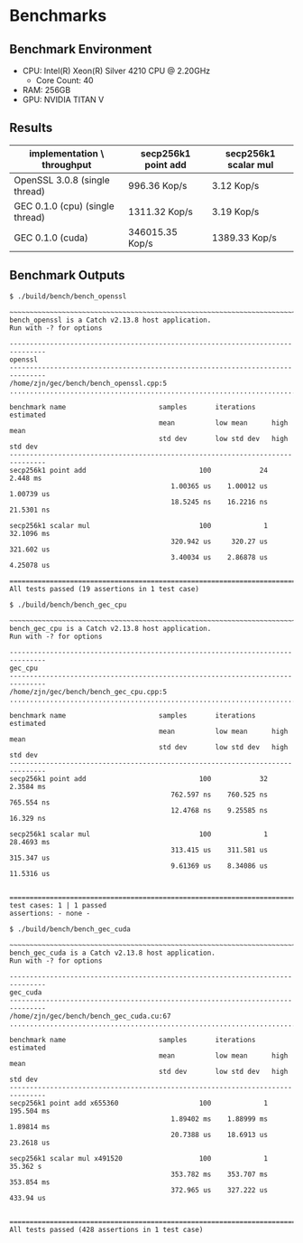 # Benchmarks

## Benchmark Environment

- CPU: Intel(R) Xeon(R) Silver 4210 CPU @ 2.20GHz
  - Core Count: 40
- RAM: 256GB
- GPU: NVIDIA TITAN V

## Results

| implementation \ throughput     | secp256k1 point add | secp256k1 scalar mul |
| ------------------------------- | ------------------- | -------------------- |
| OpenSSL 3.0.8 (single thread)   | 996.36 Kop/s        | 3.12 Kop/s           |
| GEC 0.1.0 (cpu) (single thread) | 1311.32 Kop/s       | 3.19 Kop/s           |
| GEC 0.1.0 (cuda)                | 346015.35 Kop/s     | 1389.33 Kop/s        |

## Benchmark Outputs

```plaintext
$ ./build/bench/bench_openssl 

~~~~~~~~~~~~~~~~~~~~~~~~~~~~~~~~~~~~~~~~~~~~~~~~~~~~~~~~~~~~~~~~~~~~~~~~~~~~~~~
bench_openssl is a Catch v2.13.8 host application.
Run with -? for options

-------------------------------------------------------------------------------
openssl
-------------------------------------------------------------------------------
/home/zjn/gec/bench/bench_openssl.cpp:5
...............................................................................

benchmark name                       samples       iterations    estimated
                                     mean          low mean      high mean
                                     std dev       low std dev   high std dev
-------------------------------------------------------------------------------
secp256k1 point add                            100            24      2.448 ms 
                                        1.00365 us    1.00012 us    1.00739 us 
                                        18.5245 ns    16.2216 ns    21.5301 ns 
                                                                               
secp256k1 scalar mul                           100             1    32.1096 ms 
                                        320.942 us     320.27 us    321.602 us 
                                        3.40034 us    2.86878 us    4.25078 us 

===============================================================================
All tests passed (19 assertions in 1 test case)

$ ./build/bench/bench_gec_cpu 

~~~~~~~~~~~~~~~~~~~~~~~~~~~~~~~~~~~~~~~~~~~~~~~~~~~~~~~~~~~~~~~~~~~~~~~~~~~~~~~
bench_gec_cpu is a Catch v2.13.8 host application.
Run with -? for options

-------------------------------------------------------------------------------
gec_cpu
-------------------------------------------------------------------------------
/home/zjn/gec/bench/bench_gec_cpu.cpp:5
...............................................................................

benchmark name                       samples       iterations    estimated
                                     mean          low mean      high mean
                                     std dev       low std dev   high std dev
-------------------------------------------------------------------------------
secp256k1 point add                            100            32     2.3584 ms 
                                        762.597 ns    760.525 ns    765.554 ns 
                                        12.4768 ns    9.25585 ns     16.329 ns 
                                                                               
secp256k1 scalar mul                           100             1    28.4693 ms 
                                        313.415 us    311.581 us    315.347 us 
                                        9.61369 us    8.34086 us    11.5316 us 
                                                                               

===============================================================================
test cases: 1 | 1 passed
assertions: - none -

$ ./build/bench/bench_gec_cuda 

~~~~~~~~~~~~~~~~~~~~~~~~~~~~~~~~~~~~~~~~~~~~~~~~~~~~~~~~~~~~~~~~~~~~~~~~~~~~~~~
bench_gec_cuda is a Catch v2.13.8 host application.
Run with -? for options

-------------------------------------------------------------------------------
gec_cuda
-------------------------------------------------------------------------------
/home/zjn/gec/bench/bench_gec_cuda.cu:67
...............................................................................

benchmark name                       samples       iterations    estimated
                                     mean          low mean      high mean
                                     std dev       low std dev   high std dev
-------------------------------------------------------------------------------
secp256k1 point add x655360                    100             1    195.504 ms 
                                        1.89402 ms    1.88999 ms    1.89814 ms 
                                        20.7388 us    18.6913 us    23.2618 us 
                                                                               
secp256k1 scalar mul x491520                   100             1      35.362 s 
                                        353.782 ms    353.707 ms    353.854 ms 
                                        372.965 us    327.222 us     433.94 us 
                                                                               

===============================================================================
All tests passed (428 assertions in 1 test case)
```